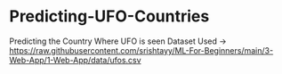 # Predicting-UFO-Countries
Predicting the Country Where UFO is seen
Dataset Used -> https://raw.githubusercontent.com/srishtayy/ML-For-Beginners/main/3-Web-App/1-Web-App/data/ufos.csv
